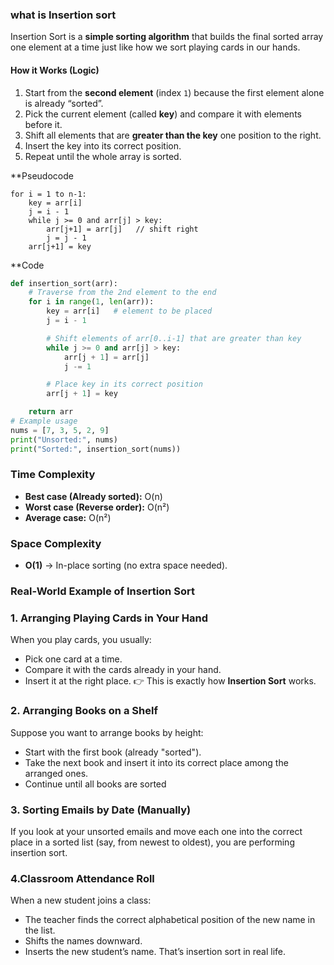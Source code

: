 ### what is Insertion sort

Insertion Sort is a **simple sorting algorithm** that builds the final sorted array one element at a time just like how we sort playing cards in our hands.

#### How it Works (Logic)

1. Start from the **second element** (index `1`) because the first element alone is already “sorted”.
2. Pick the current element (called **key**) and compare it with elements before it.
3. Shift all elements that are **greater than the key** one position to the right.
4. Insert the key into its correct position.
5. Repeat until the whole array is sorted.

**Pseudocode
```
for i = 1 to n-1:
    key = arr[i]
    j = i - 1
    while j >= 0 and arr[j] > key:
        arr[j+1] = arr[j]   // shift right
        j = j - 1
    arr[j+1] = key
```

**Code 
``` python
def insertion_sort(arr):
    # Traverse from the 2nd element to the end
    for i in range(1, len(arr)):
        key = arr[i]   # element to be placed
        j = i - 1

        # Shift elements of arr[0..i-1] that are greater than key
        while j >= 0 and arr[j] > key:
            arr[j + 1] = arr[j]
            j -= 1

        # Place key in its correct position
        arr[j + 1] = key

    return arr
# Example usage
nums = [7, 3, 5, 2, 9]
print("Unsorted:", nums)
print("Sorted:", insertion_sort(nums))

```

### Time Complexity

- **Best case (Already sorted):** O(n)
- **Worst case (Reverse order):** O(n²)
- **Average case:** O(n²)
### Space Complexity

- **O(1)** → In-place sorting (no extra space needed).

### Real-World Example of Insertion Sort

### 1. **Arranging Playing Cards in Your Hand**

When you play cards, you usually:
- Pick one card at a time.
- Compare it with the cards already in your hand.
- Insert it at the right place.
👉 This is exactly how **Insertion Sort** works.
### 2. **Arranging Books on a Shelf**
Suppose you want to arrange books by height:
- Start with the first book (already "sorted").
- Take the next book and insert it into its correct place among the arranged ones.
- Continue until all books are sorted
### 3. **Sorting Emails by Date (Manually)**
If you look at your unsorted emails and move each one into the correct place in a sorted list (say, from newest to oldest), you are performing insertion sort.
### 4.**Classroom Attendance Roll**
When a new student joins a class:
- The teacher finds the correct alphabetical position of the new name in the list.
- Shifts the names downward.
- Inserts the new student’s name.
That’s insertion sort in real life.